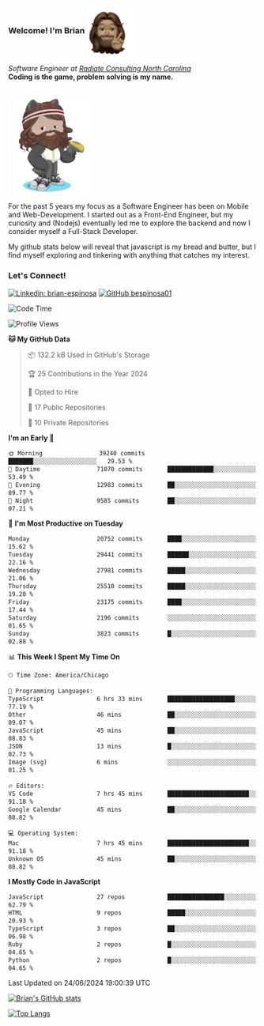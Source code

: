 ###  Welcome! I'm Brian <img align="center" src="https://github.com/bespinosa01/bespinosa01/blob/main/assets/peace-animoji.png" height="100" /></h2>
<p><em>Software Engineer at <a href="https://www.radiateconsulting.coop/north-carolina-tech-coop">Radiate Consulting North Carolina</a>
 <br/>
<!-- </br>Developer Consultant at <a href="https://codethedream.org/">Code The Dream</a> -->
</em> <b>Coding is the game, problem solving is my name.</b></p>

<br/>


 <img align="center" src="https://github.com/bespinosa01/bespinosa01/blob/main/assets/octo-me.png" height="200" /> 
 <p>
 For the past 5 years my focus as a Software Engineer has been on Mobile and Web-Development. I started out as a Front-End Engineer, but my curiosity and (Nodejs) eventually led me to explore the backend and now I consider myself a Full-Stack Developer.
</p>
<p>
 My github stats below will reveal that javascript is my bread and butter, but I find myself exploring and tinkering with anything that catches my interest. 
 </p>
 
 
### Let's Connect!

[![Linkedin: brian-espinosa](https://img.shields.io/badge/-brian--espinosa-blue?style=flat-square&logo=Linkedin&logoColor=white&link=https://www.linkedin.com/in/brian-espinosa/)](https://www.linkedin.com/in/brian-espinosa/)
[![GitHub bespinosa01](https://img.shields.io/github/followers/bespinosa01?label=follow&style=social)](https://github.com/bespinosa01)



<!--START_SECTION:waka-->
![Code Time](http://img.shields.io/badge/Code%20Time-1%2C561%20hrs%2039%20mins-blue)

![Profile Views](http://img.shields.io/badge/Profile%20Views-0-blue)

**🐱 My GitHub Data** 

> 📦 132.2 kB Used in GitHub's Storage 
 > 
> 🏆 25 Contributions in the Year 2024
 > 
> 💼 Opted to Hire
 > 
> 📜 17 Public Repositories 
 > 
> 🔑 10 Private Repositories 
 > 
**I'm an Early 🐤** 

```text
🌞 Morning                39240 commits       ███████░░░░░░░░░░░░░░░░░░   29.53 % 
🌆 Daytime                71070 commits       █████████████░░░░░░░░░░░░   53.49 % 
🌃 Evening                12983 commits       ██░░░░░░░░░░░░░░░░░░░░░░░   09.77 % 
🌙 Night                  9585 commits        ██░░░░░░░░░░░░░░░░░░░░░░░   07.21 % 
```
📅 **I'm Most Productive on Tuesday** 

```text
Monday                   20752 commits       ████░░░░░░░░░░░░░░░░░░░░░   15.62 % 
Tuesday                  29441 commits       ██████░░░░░░░░░░░░░░░░░░░   22.16 % 
Wednesday                27981 commits       █████░░░░░░░░░░░░░░░░░░░░   21.06 % 
Thursday                 25510 commits       █████░░░░░░░░░░░░░░░░░░░░   19.20 % 
Friday                   23175 commits       ████░░░░░░░░░░░░░░░░░░░░░   17.44 % 
Saturday                 2196 commits        ░░░░░░░░░░░░░░░░░░░░░░░░░   01.65 % 
Sunday                   3823 commits        █░░░░░░░░░░░░░░░░░░░░░░░░   02.88 % 
```


📊 **This Week I Spent My Time On** 

```text
🕑︎ Time Zone: America/Chicago

💬 Programming Languages: 
TypeScript               6 hrs 33 mins       ███████████████████░░░░░░   77.19 % 
Other                    46 mins             ██░░░░░░░░░░░░░░░░░░░░░░░   09.07 % 
JavaScript               45 mins             ██░░░░░░░░░░░░░░░░░░░░░░░   08.83 % 
JSON                     13 mins             █░░░░░░░░░░░░░░░░░░░░░░░░   02.73 % 
Image (svg)              6 mins              ░░░░░░░░░░░░░░░░░░░░░░░░░   01.25 % 

🔥 Editors: 
VS Code                  7 hrs 45 mins       ███████████████████████░░   91.18 % 
Google Calendar          45 mins             ██░░░░░░░░░░░░░░░░░░░░░░░   08.82 % 

💻 Operating System: 
Mac                      7 hrs 45 mins       ███████████████████████░░   91.18 % 
Unknown OS               45 mins             ██░░░░░░░░░░░░░░░░░░░░░░░   08.82 % 
```

**I Mostly Code in JavaScript** 

```text
JavaScript               27 repos            ████████████████░░░░░░░░░   62.79 % 
HTML                     9 repos             █████░░░░░░░░░░░░░░░░░░░░   20.93 % 
TypeScript               3 repos             ██░░░░░░░░░░░░░░░░░░░░░░░   06.98 % 
Ruby                     2 repos             █░░░░░░░░░░░░░░░░░░░░░░░░   04.65 % 
Python                   2 repos             █░░░░░░░░░░░░░░░░░░░░░░░░   04.65 % 
```




 Last Updated on 24/06/2024 19:00:39 UTC
<!--END_SECTION:waka-->


<!--  Github STATS -->
[![Brian's GitHub stats](https://github-readme-stats.vercel.app/api?username=bespinosa01&hide=stars,contribs&count_private=true&show_icons=true)](https://github.com/anuraghazra/github-readme-stats)

[![Top Langs](https://github-readme-stats.vercel.app/api/top-langs/?username=bespinosa01&layout=compact)](https://github.com/anuraghazra/github-readme-stats)



<!--
**bespinosa01/bespinosa01** is a ✨ _special_ ✨ repository because its `README.md` (this file) appears on your GitHub profile.

Here are some ideas to get you started:

- 🔭 I’m currently working on ...
- 🌱 I’m currently learning ...
- 👯 I’m looking to collaborate on ...
- 🤔 I’m looking for help with ...
- 💬 Ask me about ...
- 📫 How to reach me: ...
- 😄 Pronouns: ...
- ⚡ Fun fact: ...
-->
